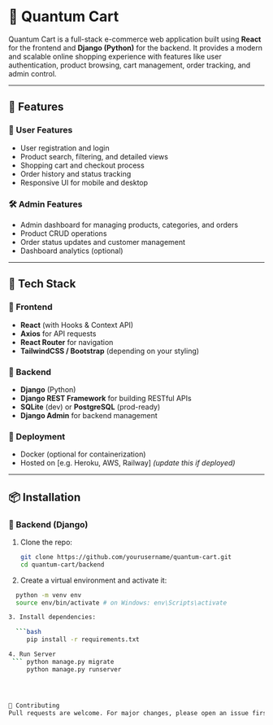 # 🛒 Quantum Cart

Quantum Cart is a full-stack e-commerce web application built using **React** for the frontend and **Django (Python)** for the backend. It provides a modern and scalable online shopping experience with features like user authentication, product browsing, cart management, order tracking, and admin control.

---

## 🚀 Features

### 👥 User Features
- User registration and login
- Product search, filtering, and detailed views
- Shopping cart and checkout process
- Order history and status tracking
- Responsive UI for mobile and desktop

### 🛠️ Admin Features
- Admin dashboard for managing products, categories, and orders
- Product CRUD operations
- Order status updates and customer management
- Dashboard analytics (optional)

---

## 🧰 Tech Stack

### 🔹 Frontend
- **React** (with Hooks & Context API)
- **Axios** for API requests
- **React Router** for navigation
- **TailwindCSS / Bootstrap** (depending on your styling)

### 🔹 Backend
- **Django** (Python)
- **Django REST Framework** for building RESTful APIs
- **SQLite** (dev) or **PostgreSQL** (prod-ready)
- **Django Admin** for backend management

### 🔹 Deployment
- Docker (optional for containerization)
- Hosted on [e.g. Heroku, AWS, Railway] *(update this if deployed)*

---

## 📦 Installation

### 🔧 Backend (Django)
1. Clone the repo:
   ```bash
   git clone https://github.com/yourusername/quantum-cart.git
   cd quantum-cart/backend


2. Create a virtual environment and activate it:

  ```bash
    python -m venv env
    source env/bin/activate # on Windows: env\Scripts\activate

3. Install dependencies:

    ```bash
       pip install -r requirements.txt

4. Run Server 
   ``` python manage.py migrate
       python manage.py runserver




🙌 Contributing
Pull requests are welcome. For major changes, please open an issue first to discuss what you would like to change or improve.
